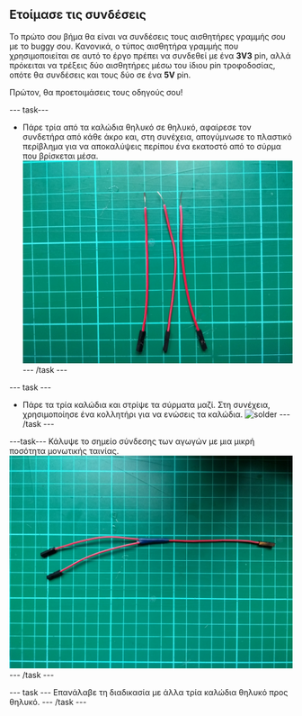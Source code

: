 ## Ετοίμασε τις συνδέσεις

Το πρώτο σου βήμα θα είναι να συνδέσεις τους αισθητήρες γραμμής σου με το buggy σου. Κανονικά, ο τύπος αισθητήρα γραμμής που χρησιμοποιείται σε αυτό το έργο πρέπει να συνδεθεί με ένα **3V3** pin, αλλά πρόκειται να τρέξεις δύο αισθητήρες μέσω του ίδιου pin τροφοδοσίας, οπότε θα συνδέσεις και τους δύο σε ένα **5V** pin.

Πρώτον, θα προετοιμάσεις τους οδηγούς σου!

\--- task\---

- Πάρε τρία από τα καλώδια θηλυκό σε θηλυκό, αφαίρεσε τον συνδετήρα από κάθε άκρο και, στη συνέχεια, απογύμνωσε το πλαστικό περίβλημα για να αποκαλύψεις περίπου ένα εκατοστό από το σύρμα που βρίσκεται μέσα. ![stripped](images/stripped.jpg) \--- /task \---

\--- task \---

- Πάρε τα τρία καλώδια και στρίψε τα σύρματα μαζί. Στη συνέχεια, χρησιμοποίησε ένα κολλητήρι για να ενώσεις τα καλώδια. ![solder](images/solder.gif) \--- /task \---

\---task\--- Κάλυψε το σημείο σύνδεσης των αγωγών με μια μικρή ποσότητα μονωτικής ταινίας. ![soldered](images/soldered.jpg) \--- /task \---

\--- task \--- Επανάλαβε τη διαδικασία με άλλα τρία καλώδια θηλυκό προς θηλυκό. \--- /task \---